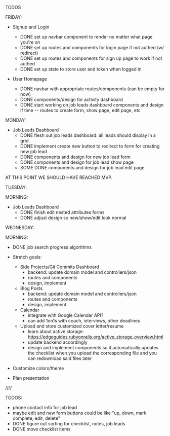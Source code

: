 TODOS

FRIDAY:

* Signup and Login
  * DONE set up navbar component to render no matter what page you're on
  * DONE set up routes and components for login page if not authed (w/ redirect)
  * DONE set up routes and components for sign up page to work if not authed
  * DONE set up state to store user and token when logged in

* User Homepage
  * DONE navbar with appropriate routes/components (can be empty for now)
  * DONE components/design for activity dashboard
  * DONE start working on job leads dashboard components and design if time -- routes to create form, show page, edit page, etc

MONDAY: 

* Job Leads Dashboard
  * DONE flesh out job leads dashboard: all leads should display in a grid
  * DONE implement create new button to redirect to form for creating new job lead
  * DONE components and design for new job lead form
  * DONE components and design for job lead show page
  * SOME DONE components and design for job lead edit page

AT THIS POINT WE SHOULD HAVE REACHED MVP.

TUESDAY: 

MORNING: 
* Job Leads Dashboard
  * DONE finish edit nested attributes forms
  * DONE adjust design so new/show/edit look normal

WEDNESDAY:

MORNING:
* DONE job search progress algorithms

* Stretch goals:
  * Side Projects/Git Commits Dashboard
    * backend: update domain model and controllers/json
    * routes and components
    * design, implement
  * Blog Posts
    * backend: update domain model and controllers/json
    * routes and components 
    * design, implement
  * Calendar
    * integrate with Google Calendar API?
    * can add 1on1s with coach, interviews, other deadlines
  * Upload and store customized cover letter/resume
    * learn about active storage: https://edgeguides.rubyonrails.org/active_storage_overview.html
    * update backend accordingly
    * design and implement components so it automatically updates the checklist when you upload the corresponding file and you can redownload said files later


* Customize colors/theme
* Plan presentation

////

TODOS:

* phone contact info for job lead
* maybe edit and new form buttons could be like "up, down, mark complete; edit, delete"
* DONE figure out sorting for checklist, notes, job leads
* DONE move checklist items